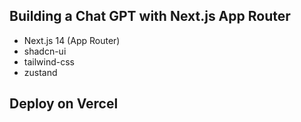 ## Building a Chat GPT with Next.js App Router

- Next.js 14 (App Router)
- shadcn-ui
- tailwind-css
- zustand

## Deploy on Vercel
